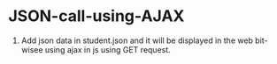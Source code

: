 # JSON-call-using-AJAX

1. Add json data in student.json and it will be displayed in the web bit-wisee using ajax in js using GET request.

